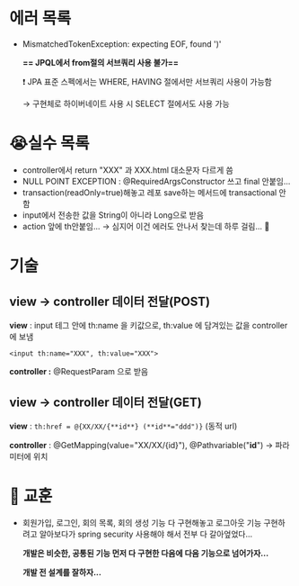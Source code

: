 # 에러 목록

- MismatchedTokenException: expecting EOF, found ')'

    **== JPQL에서 from절의 서브쿼리 사용 불가==**

    ❗ JPA 표준 스펙에서는 WHERE, HAVING 절에서만 서브쿼리 사용이 가능함

    → 구현체로 하이버네이트 사용 시 SELECT 절에서도 사용 가능 

# 😭실수 목록

- controller에서 return "XXX" 과 XXX.html 대소문자 다르게 씀
- NULL POINT EXCEPTION : @RequiredArgsConstructor 쓰고 final 안붙임...
- transaction(readOnly=true)해놓고 레포 save하는 메서드에 transactional 안 함
- input에서 전송한 값을 String이 아니라 Long으로 받음
- action 앞에 th안붙임... → 심지어 이건 에러도 안나서 찾는데 하루 걸림... 🤬

# 기술

## view → controller 데이터 전달(POST)

**view** : input 테그 안에 th:name 을 키값으로, th:value 에 담겨있는 값을 controller에 보냄 

`<input th:name="XXX", th:value="XXX">`

**controller :** @RequestParam 으로 받음 

## view → controller 데이터 전달(GET)

**view** : `th:href = @{XX/XX/{**id**} (**id**="ddd")}` (동적 url)

**controller** : @GetMapping(value="XX/XX/{id}"), @Pathvariable("**id**") → 파라미터에 위치 

# 👊 교훈

- 회원가입, 로그인, 회의 목록, 회의 생성 기능 다 구현해놓고 로그아웃 기능 구현하려고 알아보다가 spring security 사용해야 해서 전부 다 갈아엎었다...

    **개발은 비슷한, 공통된 기능 먼저 다 구현한 다음에 다음 기능으로 넘어가자...**

    **개발 전 설계를 잘하자...**
